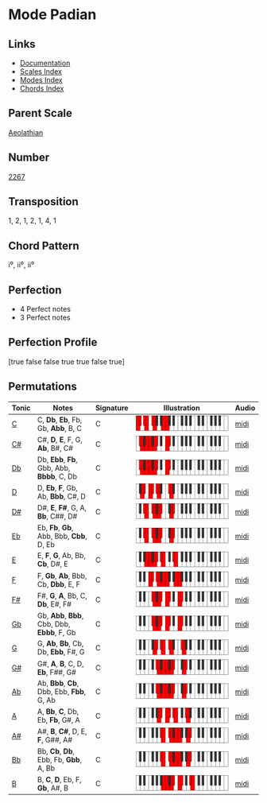 # Mode Padian

## Links

- [Documentation](README.md)
- [Scales Index](Scales.md)
- [Modes Index](Modes.md)
- [Chords Index](Chords.md)

## Parent Scale

[Aeolathian](ScaleAeolathian.md)

## Number

[2267](https://ianring.com/musictheory/scales/2267)

## Transposition

1, 2, 1, 2, 1, 4, 1

## Chord Pattern

i⁰, ii⁰, ii⁰

## Perfection

- 4 Perfect notes
- 3 Perfect notes

## Perfection Profile

[true false false true true false true]

## Permutations

| Tonic | Notes | Signature | Illustration | Audio |
|-------|-------|-----------|--------------|-------|
| [C](ModeCNaturalPadian.md) | C, **Db**, **Eb**, Fb, Gb, **Abb**, B, C | C | ![CNaturalPadian](ModeCNaturalPadian.png) | [midi](https://github.com/edipermadi/music/blob/main/docs/ModeCNaturalPadian.mid?raw=true) |
| [C#](ModeCSharpPadian.md) | C#, **D**, **E**, F, G, **Ab**, B#, C# | C | ![CSharpPadian](ModeCSharpPadian.png) | [midi](https://github.com/edipermadi/music/blob/main/docs/ModeCSharpPadian.mid?raw=true) |
| [Db](ModeDFlatPadian.md) | Db, **Ebb**, **Fb**, Gbb, Abb, **Bbbb**, C, Db | C | ![DFlatPadian](ModeDFlatPadian.png) | [midi](https://github.com/edipermadi/music/blob/main/docs/ModeDFlatPadian.mid?raw=true) |
| [D](ModeDNaturalPadian.md) | D, **Eb**, **F**, Gb, Ab, **Bbb**, C#, D | C | ![DNaturalPadian](ModeDNaturalPadian.png) | [midi](https://github.com/edipermadi/music/blob/main/docs/ModeDNaturalPadian.mid?raw=true) |
| [D#](ModeDSharpPadian.md) | D#, **E**, **F#**, G, A, **Bb**, C##, D# | C | ![DSharpPadian](ModeDSharpPadian.png) | [midi](https://github.com/edipermadi/music/blob/main/docs/ModeDSharpPadian.mid?raw=true) |
| [Eb](ModeEFlatPadian.md) | Eb, **Fb**, **Gb**, Abb, Bbb, **Cbb**, D, Eb | C | ![EFlatPadian](ModeEFlatPadian.png) | [midi](https://github.com/edipermadi/music/blob/main/docs/ModeEFlatPadian.mid?raw=true) |
| [E](ModeENaturalPadian.md) | E, **F**, **G**, Ab, Bb, **Cb**, D#, E | C | ![ENaturalPadian](ModeENaturalPadian.png) | [midi](https://github.com/edipermadi/music/blob/main/docs/ModeENaturalPadian.mid?raw=true) |
| [F](ModeFNaturalPadian.md) | F, **Gb**, **Ab**, Bbb, Cb, **Dbb**, E, F | C | ![FNaturalPadian](ModeFNaturalPadian.png) | [midi](https://github.com/edipermadi/music/blob/main/docs/ModeFNaturalPadian.mid?raw=true) |
| [F#](ModeFSharpPadian.md) | F#, **G**, **A**, Bb, C, **Db**, E#, F# | C | ![FSharpPadian](ModeFSharpPadian.png) | [midi](https://github.com/edipermadi/music/blob/main/docs/ModeFSharpPadian.mid?raw=true) |
| [Gb](ModeGFlatPadian.md) | Gb, **Abb**, **Bbb**, Cbb, Dbb, **Ebbb**, F, Gb | C | ![GFlatPadian](ModeGFlatPadian.png) | [midi](https://github.com/edipermadi/music/blob/main/docs/ModeGFlatPadian.mid?raw=true) |
| [G](ModeGNaturalPadian.md) | G, **Ab**, **Bb**, Cb, Db, **Ebb**, F#, G | C | ![GNaturalPadian](ModeGNaturalPadian.png) | [midi](https://github.com/edipermadi/music/blob/main/docs/ModeGNaturalPadian.mid?raw=true) |
| [G#](ModeGSharpPadian.md) | G#, **A**, **B**, C, D, **Eb**, F##, G# | C | ![GSharpPadian](ModeGSharpPadian.png) | [midi](https://github.com/edipermadi/music/blob/main/docs/ModeGSharpPadian.mid?raw=true) |
| [Ab](ModeAFlatPadian.md) | Ab, **Bbb**, **Cb**, Dbb, Ebb, **Fbb**, G, Ab | C | ![AFlatPadian](ModeAFlatPadian.png) | [midi](https://github.com/edipermadi/music/blob/main/docs/ModeAFlatPadian.mid?raw=true) |
| [A](ModeANaturalPadian.md) | A, **Bb**, **C**, Db, Eb, **Fb**, G#, A | C | ![ANaturalPadian](ModeANaturalPadian.png) | [midi](https://github.com/edipermadi/music/blob/main/docs/ModeANaturalPadian.mid?raw=true) |
| [A#](ModeASharpPadian.md) | A#, **B**, **C#**, D, E, **F**, G##, A# | C | ![ASharpPadian](ModeASharpPadian.png) | [midi](https://github.com/edipermadi/music/blob/main/docs/ModeASharpPadian.mid?raw=true) |
| [Bb](ModeBFlatPadian.md) | Bb, **Cb**, **Db**, Ebb, Fb, **Gbb**, A, Bb | C | ![BFlatPadian](ModeBFlatPadian.png) | [midi](https://github.com/edipermadi/music/blob/main/docs/ModeBFlatPadian.mid?raw=true) |
| [B](ModeBNaturalPadian.md) | B, **C**, **D**, Eb, F, **Gb**, A#, B | C | ![BNaturalPadian](ModeBNaturalPadian.png) | [midi](https://github.com/edipermadi/music/blob/main/docs/ModeBNaturalPadian.mid?raw=true) |
